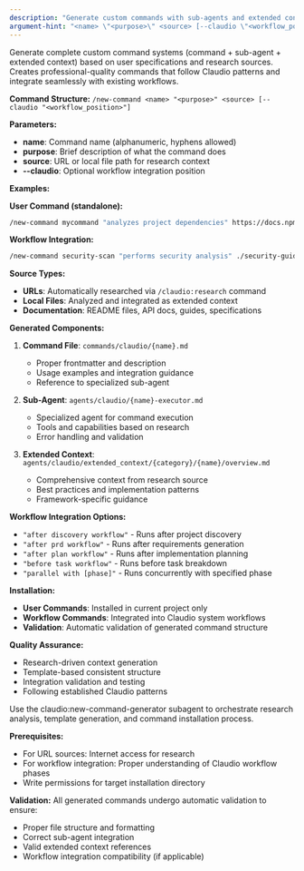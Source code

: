```yaml
---
description: "Generate custom commands with sub-agents and extended context from research sources"
argument-hint: "<name> \"<purpose>\" <source> [--claudio \"<workflow_position>\"]"
---
```


Generate complete custom command systems (command + sub-agent + extended context) based on user specifications and research sources. Creates professional-quality commands that follow Claudio patterns and integrate seamlessly with existing workflows.

**Command Structure:**
`/new-command <name> "<purpose>" <source> [--claudio "<workflow_position>"]`

**Parameters:**
- **name**: Command name (alphanumeric, hyphens allowed)
- **purpose**: Brief description of what the command does
- **source**: URL or local file path for research context
- **--claudio**: Optional workflow integration position

**Examples:**

**User Command (standalone):**
```bash
/new-command mycommand "analyzes project dependencies" https://docs.npmjs.com/cli/v8/commands/npm-audit
```

**Workflow Integration:**
```bash
/new-command security-scan "performs security analysis" ./security-guide.md --claudio "after discovery workflow"
```

**Source Types:**
- **URLs**: Automatically researched via `/claudio:research` command
- **Local Files**: Analyzed and integrated as extended context
- **Documentation**: README files, API docs, guides, specifications

**Generated Components:**

1. **Command File**: `commands/claudio/{name}.md`
   - Proper frontmatter and description
   - Usage examples and integration guidance
   - Reference to specialized sub-agent

2. **Sub-Agent**: `agents/claudio/{name}-executor.md`
   - Specialized agent for command execution
   - Tools and capabilities based on research
   - Error handling and validation

3. **Extended Context**: `agents/claudio/extended_context/{category}/{name}/overview.md`
   - Comprehensive context from research source
   - Best practices and implementation patterns
   - Framework-specific guidance

**Workflow Integration Options:**
- `"after discovery workflow"` - Runs after project discovery
- `"after prd workflow"` - Runs after requirements generation
- `"after plan workflow"` - Runs after implementation planning
- `"before task workflow"` - Runs before task breakdown
- `"parallel with [phase]"` - Runs concurrently with specified phase

**Installation:**
- **User Commands**: Installed in current project only
- **Workflow Commands**: Integrated into Claudio system workflows
- **Validation**: Automatic validation of generated command structure

**Quality Assurance:**
- Research-driven context generation
- Template-based consistent structure
- Integration validation and testing
- Following established Claudio patterns

Use the claudio:new-command-generator subagent to orchestrate research analysis, template generation, and command installation process.

**Prerequisites:**
- For URL sources: Internet access for research
- For workflow integration: Proper understanding of Claudio workflow phases
- Write permissions for target installation directory

**Validation:**
All generated commands undergo automatic validation to ensure:
- Proper file structure and formatting
- Correct sub-agent integration
- Valid extended context references
- Workflow integration compatibility (if applicable)